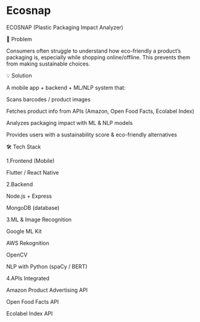 # Ecosnap
ECOSNAP (Plastic Packaging Impact Analyzer)

📌 Problem

Consumers often struggle to understand how eco-friendly a product’s packaging is, especially while shopping online/offline. This prevents them from making sustainable choices.

💡 Solution

A mobile app + backend + ML/NLP system that:

Scans barcodes / product images

Fetches product info from APIs (Amazon, Open Food Facts, Ecolabel Index)

Analyzes packaging impact with ML & NLP models

Provides users with a sustainability score & eco-friendly alternatives

🛠️ Tech Stack

1.Frontend (Mobile)

Flutter / React Native

2.Backend

Node.js + Express

MongoDB (database)

3.ML & Image Recognition

Google ML Kit

AWS Rekognition

OpenCV

NLP with Python (spaCy / BERT)

4.APIs Integrated

Amazon Product Advertising API

Open Food Facts API

Ecolabel Index API

